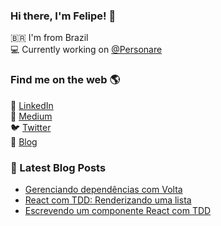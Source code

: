 ### Hi there, I'm Felipe! 👋

🇧🇷 I'm from Brazil <br />
💻 Currently working on [@Personare](https://github.com/Personare)

### Find me on the web 🌎

💼 [LinkedIn](https://www.linkedin.com/in/felipecesr/) <br />
📝 [Medium](https://medium.com/@felipecesr) <br />
🐦 [Twitter](https://twitter.com/felipecesr) <br />
🚀 [Blog](https://felipecesar.dev)

### 📕 Latest Blog Posts

<!-- BLOG:START -->
- [Gerenciando dependências com Volta](https://felipecesar.dev/gerenciando-dependencias-com-volta)
- [React com TDD: Renderizando uma lista](https://felipecesar.dev/react-com-tdd-renderizando-uma-lista)
- [Escrevendo um componente React com TDD](https://felipecesar.dev/escrevendo-um-componente-react-com-tdd)
<!-- BLOG:END -->

<!--
**felipecesr/felipecesr** is a ✨ _special_ ✨ repository because its `README.md` (this file) appears on your GitHub profile.

Here are some ideas to get you started:

- 🔭 I’m currently working on ...
- 🌱 I’m currently learning ...
- 👯 I’m looking to collaborate on ...
- 🤔 I’m looking for help with ...
- 💬 Ask me about ...
- 📫 How to reach me: ...
- 😄 Pronouns: ...
- ⚡ Fun fact: ...
-->
